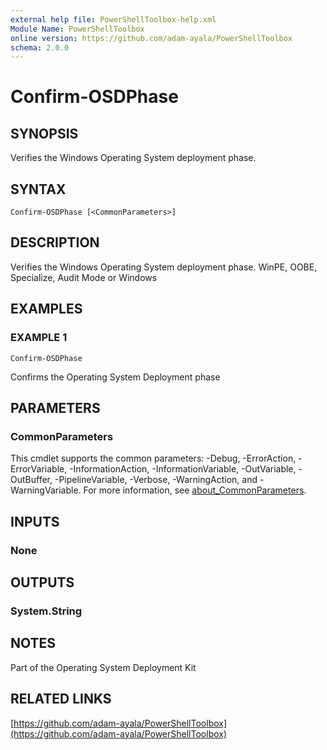 ```yaml
---
external help file: PowerShellToolbox-help.xml
Module Name: PowerShellToolbox
online version: https://github.com/adam-ayala/PowerShellToolbox
schema: 2.0.0
---
```


# Confirm-OSDPhase

## SYNOPSIS
Verifies the Windows Operating System deployment phase.

## SYNTAX

```
Confirm-OSDPhase [<CommonParameters>]
```

## DESCRIPTION
Verifies the Windows Operating System deployment phase.
WinPE, OOBE, Specialize, Audit Mode or Windows

## EXAMPLES

### EXAMPLE 1
```
Confirm-OSDPhase
```

Confirms the Operating System Deployment phase

## PARAMETERS

### CommonParameters
This cmdlet supports the common parameters: -Debug, -ErrorAction, -ErrorVariable, -InformationAction, -InformationVariable, -OutVariable, -OutBuffer, -PipelineVariable, -Verbose, -WarningAction, and -WarningVariable. For more information, see [about_CommonParameters](http://go.microsoft.com/fwlink/?LinkID=113216).

## INPUTS

### None
## OUTPUTS

### System.String
## NOTES
Part of the Operating System Deployment Kit

## RELATED LINKS

[https://github.com/adam-ayala/PowerShellToolbox](https://github.com/adam-ayala/PowerShellToolbox)

